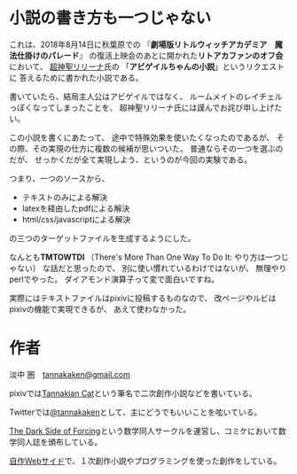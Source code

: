 # 小説の書き方も一つじゃない

これは、2018年8月14日に秋葉原での
『**劇場版リトルウィッチアカデミア　魔法仕掛けのパレード**』
の復活上映会のあとに開かれた**リトアカファンのオフ会**において、
[超神聖リリーナ](https://twitter.com/RelenaRudel)氏の
「**アビゲイルちゃんの小説**」というリクエストに
答えるために書かれた小説である。

書いていたら、結局主人公はアビゲイルではなく、
ルームメイトのレイチェルっぽくなってしまったことを、
超神聖リリーナ氏には謹んでお詫び申し上げたい。

この小説を書くにあたって、
途中で特殊効果を使いたくなったのであるが、
その際、その実現の仕方に複数の候補が思いついた。
普通ならその一つを選ぶのだが、
せっかくだが全て実現しよう、というのが今回の実験である。

つまり、一つのソースから、

* テキストのみによる解決
* latexを経由したpdfによる解決
* html/css/javascriptによる解決

の三つのターゲットファイルを生成するようにした。

なんとも**TMTOWTDI**
（There's More Than One Way To Do It: やり方は一つじゃない）
な話だと思ったので、
別に使い慣れているわけではないが、
無理やりperlでやった。
ダイアモンド演算子って変で面白いですね。

実際にはテキストファイルはpixivに投稿するものなので、
改ページやルビはpixivの機能で実現できるが、
あえて使わなかった。

# 作者

淡中 圏　[<tannakaken@gmail.com>](<mailto:tannakaken@gmail.com>)

pixivでは[Tannakian Cat](<https://www.pixiv.net/member.php?id=2529861>)という筆名で二次創作小説などを書いている。

Twitterでは[@tannakaken](<https://twitter.com/tannakaken>)として、主にどうでもいいことを呟いている。

[The Dark Side of Forcing](<https://forcing.nagoya/>)という数学同人サークルを運営し、コミケにおいて数学同人誌を頒布している。

[自作Webサイド](<https://tannakaken.xyz>)で、１次創作小説やプログラミングを使った創作をしている。
